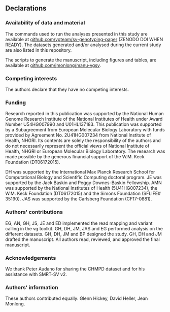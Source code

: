 ## Declarations

### Availability of data and material

The commands used to run the analyses presented in this study are available at [github.com/vgteam/sv-genotyping-paper](https://github.com/vgteam/sv-genotyping-paper) (ZENODO DOI WHEN READY).
The datasets generated and/or analysed during the current study are also listed in this repository.

The scripts to generate the manuscript, including figures and tables, are available at [github.com/jmonlong/manu-vgsv](https://github.com/jmonlong/manu-vgsv).

### Competing interests

The authors declare that they have no competing interests.

### Funding

Research reported in this publication was supported by the National Human Genome Research Institute of the National Institutes of Health under Award Number U54HG007990 and U01HL137183. 
This publication was supported by a Subagreement from European Molecular Biology Laboratory with funds provided by Agreement No. 2U41HG007234 from National Institute of Health, NHGRI. 
Its contents are solely the responsibility of the authors and do not necessarily represent the official views of National Institute of Health, NHGRI or European Molecular Biology Laboratory.
The research was made possible by the generous financial support of the W.M. Keck Foundation (DT06172015).

DH was supported by the International Max Planck Research School for Computational Biology and Scientific Computing doctoral program. 
JE was supported by the Jack Baskin and Peggy Downes-Baskin Fellowship. 
AMN was supported by the National Institutes of Health (5U41HG007234), the W.M. Keck Foundation (DT06172015) and the Simons Foundation (SFLIFE# 35190). 
JAS was supported by the Carlsberg Foundation (CF17-0881). 


### Authors' contributions

EG, AN, GH, JS, JE and ED implemented the read mapping and variant calling in the vg toolkit.
GH, DH, JM, JAS and EG performed analysis on the different datasets.
GH, DH, JM and BP designed the study.
GH, DH and JM drafted the manuscript.
All authors read, reviewed, and approved the final manuscript.


### Acknowledgements

We thank Peter Audano for sharing the CHMPD dataset and for his assistance with SMRT-SV v2.

### Authors' information

These authors contributed equally: Glenn Hickey, David Heller, Jean Monlong.
